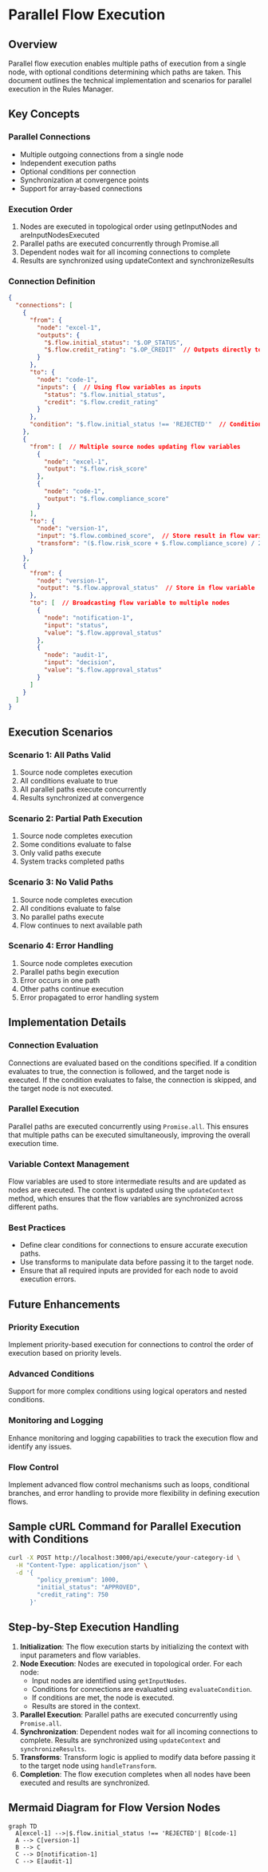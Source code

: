 # Parallel Flow Execution

## Overview
Parallel flow execution enables multiple paths of execution from a single node, with optional conditions determining which paths are taken. This document outlines the technical implementation and scenarios for parallel execution in the Rules Manager.

## Key Concepts

### Parallel Connections
- Multiple outgoing connections from a single node
- Independent execution paths
- Optional conditions per connection
- Synchronization at convergence points
- Support for array-based connections

### Execution Order
1. Nodes are executed in topological order using getInputNodes and areInputNodesExecuted
2. Parallel paths are executed concurrently through Promise.all
3. Dependent nodes wait for all incoming connections to complete
4. Results are synchronized using updateContext and synchronizeResults

### Connection Definition
```json
{
  "connections": [
    {
      "from": {
        "node": "excel-1",
        "outputs": {
          "$.flow.initial_status": "$.OP_STATUS",
          "$.flow.credit_rating": "$.OP_CREDIT"  // Outputs directly to flow variables
        }
      },
      "to": {
        "node": "code-1",
        "inputs": {  // Using flow variables as inputs
          "status": "$.flow.initial_status",
          "credit": "$.flow.credit_rating"
        }
      },
      "condition": "$.flow.initial_status !== 'REJECTED'"  // Conditions using flow variables
    },
    {
      "from": [  // Multiple source nodes updating flow variables
        {
          "node": "excel-1",
          "output": "$.flow.risk_score"
        },
        {
          "node": "code-1",
          "output": "$.flow.compliance_score"
        }
      ],
      "to": {
        "node": "version-1",
        "input": "$.flow.combined_score",  // Store result in flow variable
        "transform": "($.flow.risk_score + $.flow.compliance_score) / 2"  // Transform using flow variables
      }
    },
    {
      "from": {
        "node": "version-1",
        "output": "$.flow.approval_status"  // Store in flow variable
      },
      "to": [  // Broadcasting flow variable to multiple nodes
        {
          "node": "notification-1",
          "input": "status",
          "value": "$.flow.approval_status"
        },
        {
          "node": "audit-1",
          "input": "decision",
          "value": "$.flow.approval_status"
        }
      ]
    }
  ]
}
```

## Execution Scenarios

### Scenario 1: All Paths Valid
1. Source node completes execution
2. All conditions evaluate to true
3. All parallel paths execute concurrently
4. Results synchronized at convergence

### Scenario 2: Partial Path Execution
1. Source node completes execution
2. Some conditions evaluate to false
3. Only valid paths execute
4. System tracks completed paths

### Scenario 3: No Valid Paths
1. Source node completes execution
2. All conditions evaluate to false
3. No parallel paths execute
4. Flow continues to next available path

### Scenario 4: Error Handling
1. Source node completes execution
2. Parallel paths begin execution
3. Error occurs in one path
4. Other paths continue execution
5. Error propagated to error handling system

## Implementation Details

### Connection Evaluation
Connections are evaluated based on the conditions specified. If a condition evaluates to true, the connection is followed, and the target node is executed. If the condition evaluates to false, the connection is skipped, and the target node is not executed.

### Parallel Execution
Parallel paths are executed concurrently using `Promise.all`. This ensures that multiple paths can be executed simultaneously, improving the overall execution time.

### Variable Context Management
Flow variables are used to store intermediate results and are updated as nodes are executed. The context is updated using the `updateContext` method, which ensures that the flow variables are synchronized across different paths.

### Best Practices
- Define clear conditions for connections to ensure accurate execution paths.
- Use transforms to manipulate data before passing it to the target node.
- Ensure that all required inputs are provided for each node to avoid execution errors.

## Future Enhancements

### Priority Execution
Implement priority-based execution for connections to control the order of execution based on priority levels.

### Advanced Conditions
Support for more complex conditions using logical operators and nested conditions.

### Monitoring and Logging
Enhance monitoring and logging capabilities to track the execution flow and identify any issues.

### Flow Control
Implement advanced flow control mechanisms such as loops, conditional branches, and error handling to provide more flexibility in defining execution flows.

## Sample cURL Command for Parallel Execution with Conditions

```sh
curl -X POST http://localhost:3000/api/execute/your-category-id \
  -H "Content-Type: application/json" \
  -d '{
        "policy_premium": 1000,
        "initial_status": "APPROVED",
        "credit_rating": 750
      }'
```

## Step-by-Step Execution Handling

1. **Initialization**: The flow execution starts by initializing the context with input parameters and flow variables.
2. **Node Execution**: Nodes are executed in topological order. For each node:
   - Input nodes are identified using `getInputNodes`.
   - Conditions for connections are evaluated using `evaluateCondition`.
   - If conditions are met, the node is executed.
   - Results are stored in the context.
3. **Parallel Execution**: Parallel paths are executed concurrently using `Promise.all`.
4. **Synchronization**: Dependent nodes wait for all incoming connections to complete. Results are synchronized using `updateContext` and `synchronizeResults`.
5. **Transforms**: Transform logic is applied to modify data before passing it to the target node using `handleTransform`.
6. **Completion**: The flow execution completes when all nodes have been executed and results are synchronized.

## Mermaid Diagram for Flow Version Nodes

```mermaid
graph TD
  A[excel-1] -->|$.flow.initial_status !== 'REJECTED'| B[code-1]
  A --> C[version-1]
  B --> C
  C --> D[notification-1]
  C --> E[audit-1]
```
